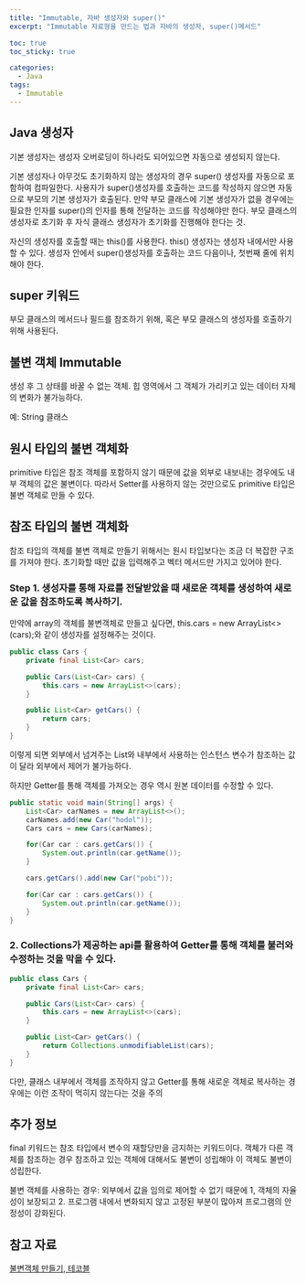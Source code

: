 ```yaml
---
title: "Immutable, 자바 생성자와 super()"
excerpt: "Immutable 자료형을 만드는 법과 자바의 생성자, super()메서드"

toc: true
toc_sticky: true

categories:
  - Java
tags:
  - Immutable
---
```

## Java 생성자

기본 생성자는 생성자 오버로딩이 하나라도 되어있으면 자동으로 생성되지 않는다.

기본 생성자나 아무것도 초기화하지 않는 생성자의 경우 super() 생성자를 자동으로 포함하여 컴파일한다. 사용자가 super()생성자를 호출하는 코드를 작성하지 않으면 자동으로 부모의 기본 생성자가 호출된다. 만약 부모 클래스에 기본 생성자가 없을 경우에는 필요한 인자를 super()의 인자를 통해 전달하는 코드를 작성해야만 한다. 부모 클래스의 생성자로 초기화 후 자식 클래스 생성자가 초기화를 진행해야 한다는 것.

자신의 생성자를 호출할 때는 this()를 사용한다. this() 생성자는 생성자 내에서만 사용할 수 있다. 생성자 안에서 super()생성자를 호출하는 코드 다음이나, 첫번째 줄에 위치해야 한다.
 
## super 키워드

부모 클래스의 메서드나 필드를 참조하기 위해, 혹은 부모 클래스의 생성자를 호출하기 위해 사용된다.

## 불변 객체 Immutable
생성 후 그 상태를 바꿀 수 없는 객체. 힙 영역에서 그 객체가 가리키고 있는 데이터 자체의 변화가 불가능하다.

예: String 클래스

## 원시 타입의 불변 객체화
primitive 타입은 참조 객체를 포함하지 않기 때문에 값을 외부로 내보내는 경우에도 내부 객체의 값은 불변이다. 따라서 Setter를 사용하지 않는 것만으로도 primitive 타입은 불변 객체로 만들 수 있다.

## 참조 타입의 불변 객체화
참조 타입의 객체를 불변 객체로 만들기 위해서는 원시 타입보다는 조금 더 복잡한 구조를 가져야 한다. 초기화할 때만 값을 입력해주고 벡터 메서드만 가지고 있어야 한다.

### Step 1. 생성자를 통해 자료를 전달받았을 때 새로운 객체를 생성하여 새로운 값을 참조하도록 복사하기.
만약에 array의 객체를 불변객체로 만들고 싶다면, this.cars = new ArrayList<>(cars);와 같이 생성자를 설정해주는 것이다.

```java
public class Cars {
    private final List<Car> cars;

    public Cars(List<Car> cars) {
	    this.cars = new ArrayList<>(cars);
    }

    public List<Car> getCars() {
    	return cars;
    }
}
```

이렇게 되면 외부에서 넘겨주는 List와 내부에서 사용하는 인스턴스 변수가 참조하는 값이 달라 외부에서 제어가 불가능하다.

하지만 Getter를 통해 객체를 가져오는 경우 역시 원본 데이터를 수정할 수 있다.

```java
public static void main(String[] args) {
    List<Car> carNames = new ArrayList<>();
    carNames.add(new Car("hodol"));
    Cars cars = new Cars(carNames);

    for(Car car : cars.getCars()) {
        System.out.println(car.getName());
    }

    cars.getCars().add(new Car("pobi"));

    for(Car car : cars.getCars()) {
        System.out.println(car.getName());
    }
}
```

### 2. Collections가 제공하는 api를 활용하여 Getter를 통해 객체를 불러와 수정하는 것을 막을 수 있다.

```java
public class Cars {
    private final List<Car> cars;

    public Cars(List<Car> cars) {
    	this.cars = new ArrayList<>(cars);
    }

    public List<Car> getCars() {
        return Collections.unmodifiableList(cars);
    }
}
```

다만, 클래스 내부에서 객체를 조작하지 않고 Getter를 통해 새로운 객체로 복사하는 경우에는 이런 조작이 먹히지 않는다는 것을 주의

## 추가 정보
final 키워드는 참조 타입에서 변수의 재할당만을 금지하는 키워드이다.
객체가 다른 객체를 참조하는 경우 참조하고 있는 객체에 대해서도 불변이 성립해야 이 객체도 불변이 성립한다.

불변 객체를 사용하는 경우: 외부에서 값을 임의로 제어할 수 없기 때문에
  1, 객체의 자율성이 보장되고
  2. 프로그램 내에서 변화되지 않고 고정된 부분이 많아져 프로그램의 안정성이 강화된다.
 
## 참고 자료
[불변객체 만들기, 테코블](https://tecoble.techcourse.co.kr/post/2020-05-18-immutable-object/)

 